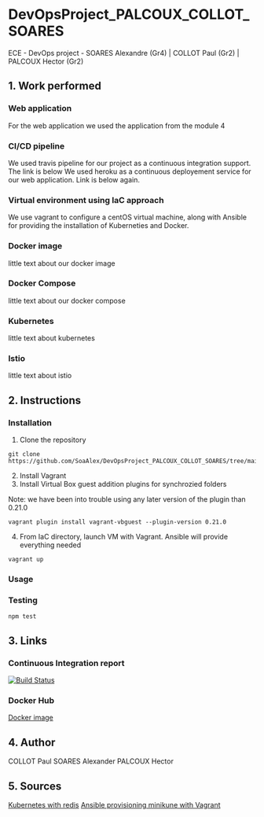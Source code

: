 # DevOpsProject_PALCOUX_COLLOT_SOARES
ECE - DevOps project - SOARES Alexandre (Gr4) | COLLOT Paul (Gr2) | PALCOUX Hector (Gr2)

## 1. Work performed

### Web application
  For the web application we used the application from the module 4
### CI/CD pipeline
  We used travis pipeline for our project as a continuous integration support. The link is below
  We used heroku as a continuous deployement service for our web application. Link is below again.
### Virtual environment using IaC approach 
  We use vagrant to configure a centOS virtual machine, along with Ansible for providing the installation of Kuberneties and Docker.
### Docker image
  little text about our docker image
### Docker Compose
  little text about our docker compose
### Kubernetes
  little text about kubernetes
### Istio
  little text about istio

## 2. Instructions
### Installation
  1. Clone the repository

    git clone https://github.com/SoaAlex/DevOpsProject_PALCOUX_COLLOT_SOARES/tree/main  
  2. Install Vagrant
  3. Install Virtual Box guest addition plugins for synchrozied folders

  Note: we have been into trouble using any later version of the plugin than 0.21.0

    vagrant plugin install vagrant-vbguest --plugin-version 0.21.0

  4. From IaC directory, launch VM with Vagrant. Ansible will provide everything needed

    vagrant up



### Usage

### Testing
    npm test

## 3. Links

### Continuous Integration report
[![Build Status](https://travis-ci.com/SoaAlex/DevOpsProject_PALCOUX_COLLOT_SOARES.svg?token=wyr2LsxQv7Rz663oxwoS&branch=main)](https://travis-ci.com/SoaAlex/DevOpsProject_PALCOUX_COLLOT_SOARES)

### Docker Hub
[Docker image](https://hub.docker.com/repository/docker/alsoares59/devops-project)


## 4. Author

COLLOT Paul
SOARES Alexander
PALCOUX Hector

## 5. Sources
[Kubernetes with redis](https://stackoverflow.com/questions/53031852/how-to-deploy-a-node-js-with-redis-on-kubernetes)
[Ansible provisioning minikune with Vagrant](https://www.youtube.com/watch?v=xPLQqHbp9BM&feature=emb_title)